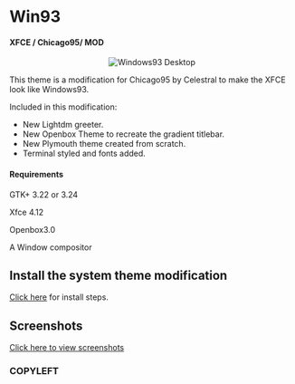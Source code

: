 # Win93
#### XFCE / Chicago95/ MOD

<p align="center">
<img src="" alt="Windows93 Desktop"/>
</p>

This theme is a modification for Chicago95 by Celestral to make the XFCE look like Windows93.

Included in this modification:

- New Lightdm greeter.
- New Openbox Theme to recreate the gradient titlebar.
- New Plymouth theme created from scratch.
- Terminal styled and fonts added.

#### Requirements
GTK+ 3.22 or 3.24

Xfce 4.12

Openbox3.0

A Window compositor

## Install the system theme modification
[Click here](INSTALL.md) for install steps.

## Screenshots
[Click here to view screenshots](Screenshots/SCREENSHOTS.md)


### COPYLEFT